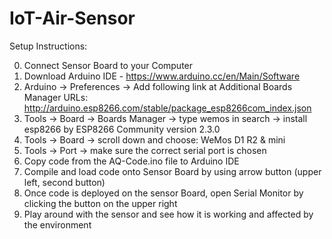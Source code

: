# IoT-Air-Sensor

Setup Instructions:

0. Connect Sensor Board to your Computer
1. Download Arduino IDE - https://www.arduino.cc/en/Main/Software
2. Arduino -> Preferences -> Add following link at Additional Boards Manager URLs: http://arduino.esp8266.com/stable/package_esp8266com_index.json
3. Tools -> Board -> Boards Manager -> type wemos in search -> install esp8266 by ESP8266 Community version 2.3.0
4. Tools -> Board -> scroll down and choose: WeMos D1 R2 & mini
5. Tools -> Port -> make sure the correct serial port is chosen
6. Copy code from the AQ-Code.ino file to Arduino IDE
7. Compile and load code onto Sensor Board by using arrow button (upper left, second button)
8. Once code is deployed on the sensor Board, open Serial Monitor by clicking the button on the upper right
9. Play around with the sensor and see how it is working and affected by the environment

